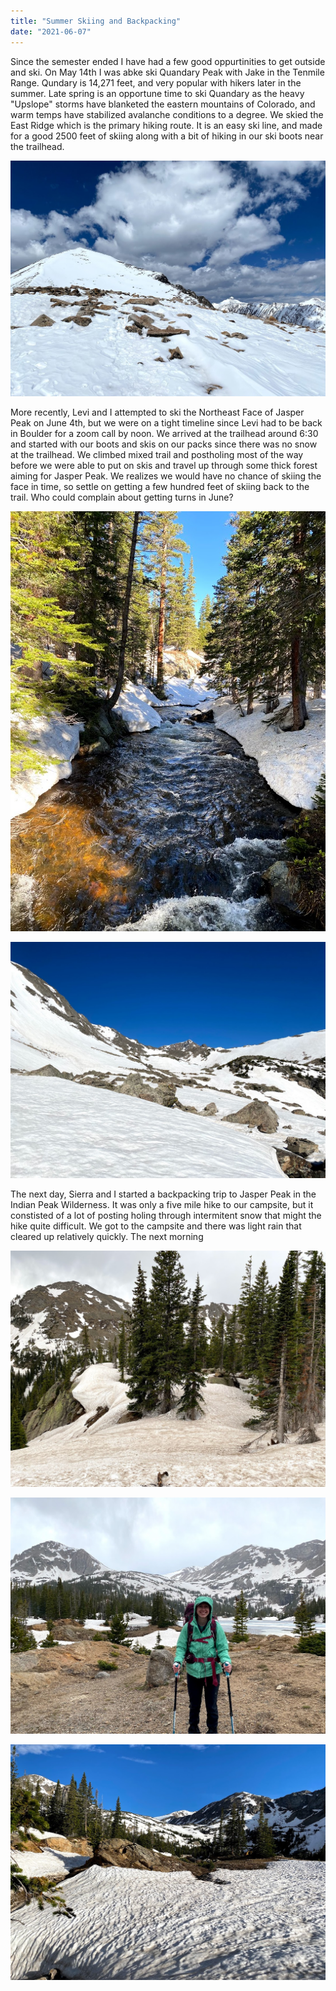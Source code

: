 ```yaml
---
title: "Summer Skiing and Backpacking"
date: "2021-06-07"
---
```


Since the semester ended I have had a few good oppurtinities to get outside and ski. On May 14th I was abke ski Quandary Peak with Jake in the Tenmile Range. Qundary is 14,271 feet, and very popular with hikers later in the summer. Late spring is an opportune time to ski Quandary as the heavy "Upslope" storms have blanketed the eastern mountains of Colorado, and warm temps have stabilized avalanche conditions to a degree. We skied the East Ridge which is the primary hiking route. It is an easy ski line, and made for a good 2500 feet of skiing along with a bit of hiking in our ski boots near the trailhead.

![Quandary Peak](../images/2021_06_07_Summer_Skiing_and_Backpacking/Quandary2.jpg)

More recently, Levi and I attempted to ski the Northeast Face of Jasper Peak on June 4th, but we were on a tight timeline since Levi had to be back in Boulder for a zoom call by noon. We arrived at the trailhead around 6:30 and started with our boots and skis on our packs since there was no snow at the trailhead. We climbed mixed trail and postholing most of the way before we were able to put on skis and travel up through some thick forest aiming for Jasper Peak. We realizes we would have no chance of skiing the face in time, so settle on getting a few hundred feet of skiing back to the trail. Who could complain about getting turns in June?

![North Fork Middle Boulder Creek](../images/2021_06_07_Summer_Skiing_and_Backpacking/North_Fork_Middle_Boulder_Creek.jpg)

![View into the Indian Peak Wilderness toward Jasper Peak](../images/2021_06_07_Summer_Skiing_and_Backpacking/Toward_Jasper_Peak.jpg)

The next day, Sierra and I started a backpacking trip to Jasper Peak in the Indian Peak Wilderness. It was only a five mile hike to our campsite, but it constisted of a lot of posting holing through intermitent snow that might the hike quite difficult. We got to the campsite and there was light rain that cleared up relatively quickly. The next morning

![snow on Jasper Lake hike](../images/2021_06_07_Summer_Skiing_and_Backpacking/jasper_lake_snow.jpg)

![Arriving at lake](../images/2021_06_07_Summer_Skiing_and_Backpacking/arriving_at_lake.jpg)

![Morning at Jasper Lake](../images/2021_06_07_Summer_Skiing_and_Backpacking/jasper_lake_morning.jpg)
